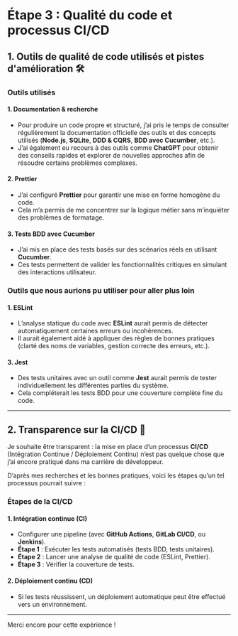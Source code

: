# Étape 3 : Qualité du code et processus CI/CD

## **1. Outils de qualité de code utilisés et pistes d'amélioration** 🛠️

### **Outils utilisés**

#### 1. **Documentation & recherche**
   - Pour produire un code propre et structuré, j’ai pris le temps de consulter régulièrement la documentation officielle des outils et des concepts utilisés (**Node.js**, **SQLite**, **DDD & CQRS**, **BDD avec Cucumber**, etc.).
   - J’ai également eu recours à des outils comme **ChatGPT** pour obtenir des conseils rapides et explorer de nouvelles approches afin de résoudre certains problèmes complexes.

#### 2. **Prettier**
   - J’ai configuré **Prettier** pour garantir une mise en forme homogène du code.
   - Cela m’a permis de me concentrer sur la logique métier sans m’inquiéter des problèmes de formatage.

#### 3. **Tests BDD avec Cucumber**
   - J’ai mis en place des tests basés sur des scénarios réels en utilisant **Cucumber**.
   - Ces tests permettent de valider les fonctionnalités critiques en simulant des interactions utilisateur.

### **Outils que nous aurions pu utiliser pour aller plus loin**

#### 1. **ESLint**
   - L’analyse statique du code avec **ESLint** aurait permis de détecter automatiquement certaines erreurs ou incohérences.
   - Il aurait également aidé à appliquer des règles de bonnes pratiques (clarté des noms de variables, gestion correcte des erreurs, etc.).

#### 3. **Jest**
   - Des tests unitaires avec un outil comme **Jest** aurait permis de tester individuellement les différentes parties du système.
   - Cela compléterait les tests BDD pour une couverture complète fine du code.

---

## **2. Transparence sur la CI/CD** 🔄

Je souhaite être transparent : la mise en place d’un processus **CI/CD** (Intégration Continue / Déploiement Continu) n’est pas quelque chose que j’ai encore pratiqué dans ma carrière de développeur.

D’après mes recherches et les bonnes pratiques, voici les étapes qu’un tel processus pourrait suivre :

### **Étapes de la CI/CD**

#### **1. Intégration continue (CI)**
   - Configurer une pipeline (avec **GitHub Actions**, **GitLab CI/CD**, ou **Jenkins**).
   - **Étape 1** : Exécuter les tests automatisés (tests BDD, tests unitaires).
   - **Étape 2** : Lancer une analyse de qualité de code (ESLint, Prettier).
   - **Étape 3** : Vérifier la couverture de tests.

#### **2. Déploiement continu (CD)**
   - Si les tests réussissent, un déploiement automatique peut être effectué vers un environnement.

---

Merci encore pour cette expèrience !

